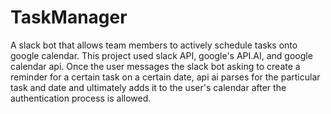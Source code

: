 # TaskManager

A slack bot that allows team members to actively schedule tasks onto google calendar.
This project used slack API, google's API.AI, and google calendar api.
Once the user messages the slack bot asking to create a reminder for a certain task on a certain date, api ai parses for the particular task and date and ultimately adds it to the user's calendar after the authentication process is allowed.
